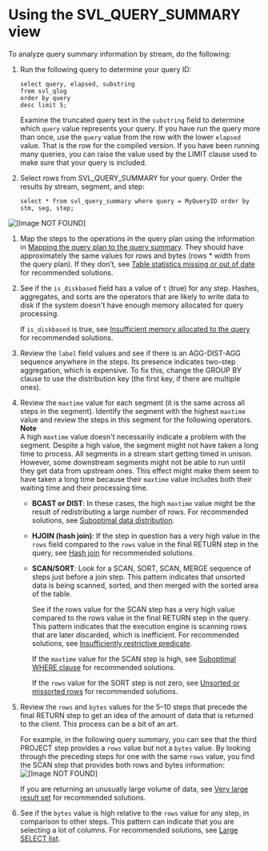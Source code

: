 # Using the SVL\_QUERY\_SUMMARY view<a name="using-SVL-Query-Summary"></a>

To analyze query summary information by stream, do the following:

1. Run the following query to determine your query ID:

   ```
   select query, elapsed, substring
   from svl_qlog
   order by query
   desc limit 5;
   ```

   Examine the truncated query text in the `substring` field to determine which `query` value represents your query\. If you have run the query more than once, use the `query` value from the row with the lower `elapsed` value\. That is the row for the compiled version\. If you have been running many queries, you can raise the value used by the LIMIT clause used to make sure that your query is included\.

1. Select rows from SVL\_QUERY\_SUMMARY for your query\. Order the results by stream, segment, and step:

   ```
   select * from svl_query_summary where query = MyQueryID order by stm, seg, step;
   ```  
![\[Image NOT FOUND\]](http://docs.aws.amazon.com/redshift/latest/dg/images/svl_query_summary_results.png)

1. Map the steps to the operations in the query plan using the information in [Mapping the query plan to the query summary](query-plan-summary-map.md)\. They should have approximately the same values for rows and bytes \(rows \* width from the query plan\)\. If they don’t, see [Table statistics missing or out of date](query-performance-improvement-opportunities.md#table-statistics-missing-or-out-of-date) for recommended solutions\.

1. See if the `is_diskbased` field has a value of `t` \(true\) for any step\. Hashes, aggregates, and sorts are the operators that are likely to write data to disk if the system doesn't have enough memory allocated for query processing\.

   If `is_diskbased` is true, see [Insufficient memory allocated to the query](query-performance-improvement-opportunities.md#insufficient-memory-allocated-to-the-query) for recommended solutions\.

1. Review the `label` field values and see if there is an AGG\-DIST\-AGG sequence anywhere in the steps\. Its presence indicates two\-step aggregation, which is expensive\. To fix this, change the GROUP BY clause to use the distribution key \(the first key, if there are multiple ones\)\.

1. Review the `maxtime` value for each segment \(it is the same across all steps in the segment\)\. Identify the segment with the highest `maxtime` value and review the steps in this segment for the following operators\.
**Note**  
A high `maxtime` value doesn't necessarily indicate a problem with the segment\. Despite a high value, the segment might not have taken a long time to process\. All segments in a stream start getting timed in unison\. However, some downstream segments might not be able to run until they get data from upstream ones\. This effect might make them seem to have taken a long time because their `maxtime` value includes both their waiting time and their processing time\. 
   + **BCAST or DIST**: In these cases, the high `maxtime` value might be the result of redistributing a large number of rows\. For recommended solutions, see [Suboptimal data distribution](query-performance-improvement-opportunities.md#suboptimal-data-distribution)\.
   + **HJOIN \(hash join\)**: If the step in question has a very high value in the `rows` field compared to the `rows` value in the final RETURN step in the query, see [Hash join](query-performance-improvement-opportunities.md#hash-join) for recommended solutions\.
   + **SCAN/SORT**: Look for a SCAN, SORT, SCAN, MERGE sequence of steps just before a join step\. This pattern indicates that unsorted data is being scanned, sorted, and then merged with the sorted area of the table\.

     See if the rows value for the SCAN step has a very high value compared to the rows value in the final RETURN step in the query\. This pattern indicates that the execution engine is scanning rows that are later discarded, which is inefficient\. For recommended solutions, see [Insufficiently restrictive predicate](query-performance-improvement-opportunities.md#insufficiently-restrictive-predicate)\. 

     If the `maxtime` value for the SCAN step is high, see [Suboptimal WHERE clause](query-performance-improvement-opportunities.md#suboptimal-WHERE-clause) for recommended solutions\.

     If the `rows` value for the SORT step is not zero, see [Unsorted or missorted rows](query-performance-improvement-opportunities.md#unsorted-or-mis-sorted-rows) for recommended solutions\.

1. Review the `rows` and `bytes` values for the 5–10 steps that precede the final RETURN step to get an idea of the amount of data that is returned to the client\. This process can be a bit of an art\.

   For example, in the following query summary, you can see that the third PROJECT step provides a `rows` value but not a `bytes` value\. By looking through the preceding steps for one with the same `rows` value, you find the SCAN step that provides both rows and bytes information:  
![\[Image NOT FOUND\]](http://docs.aws.amazon.com/redshift/latest/dg/images/rows_and_bytes.png)

   If you are returning an unusually large volume of data, see [Very large result set](query-performance-improvement-opportunities.md#very-large-result-set) for recommended solutions\.

1. See if the `bytes` value is high relative to the `rows` value for any step, in comparison to other steps\. This pattern can indicate that you are selecting a lot of columns\. For recommended solutions, see [Large SELECT list](query-performance-improvement-opportunities.md#large-SELECT-list)\.